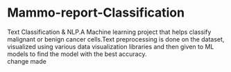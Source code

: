 # Mammo-report-Classification
Text Classification &amp; NLP.A Machine learning project that helps classify malignant or benign cancer cells.Text preprocessing is done on the dataset, visualized using various data visualization libraries and then given to ML models to find the model with the best accuracy.
<br>
change made
